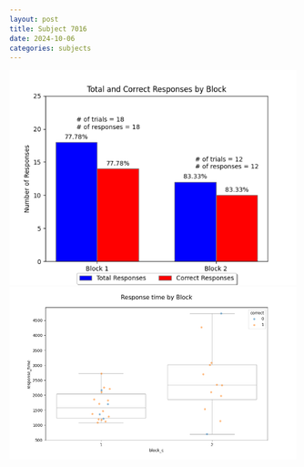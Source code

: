 ```yaml
---
layout: post
title: Subject 7016
date: 2024-10-06
categories: subjects
---
```


![](data/7016/run-5/7016_ATS_responses.png)
![](data/7016/run-5/7016_ATS_rt.png)
